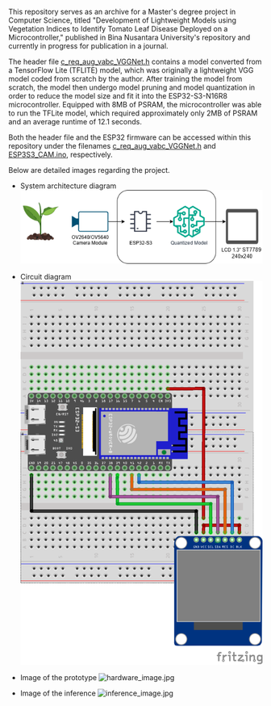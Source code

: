 This repository serves as an archive for a Master's degree project in Computer Science, titled "Development of Lightweight Models using Vegetation Indices to Identify Tomato Leaf Disease Deployed on a Microcontroller," published in Bina Nusantara University's repository and currently in progress for publication in a journal.
  
The header file [c_req_aug_vabc_VGGNet.h](https://github.com/rhe-naldy/esp32-embedded-ai/blob/main/c_req_aug_vabc_VGGNet.h) contains a model converted from a TensorFlow Lite (TFLITE) model, which was originally a lightweight VGG model coded from scratch by the author. After training the model from scratch, the model then undergo model pruning and model quantization in order to reduce the model size and fit it into the ESP32-S3-N16R8 microcontroller. Equipped with 8MB of PSRAM, the microcontroller was able to run the TFLite model, which required approximately only 2MB of PSRAM and an average runtime of 12.1 seconds.
  
Both the header file and the ESP32 firmware can be accessed within this repository under the filenames [c_req_aug_vabc_VGGNet.h](https://github.com/rhe-naldy/esp32-embedded-ai/blob/main/c_req_aug_vabc_VGGNet.h) and [ESP3S3_CAM.ino](https://github.com/rhe-naldy/esp32-embedded-ai/blob/main/ESP32S3_CAM.ino), respectively.

Below are detailed images regarding the project.
* System architecture diagram
![archtecture_diagram.png](https://github.com/rhe-naldy/esp32-embedded-ai/blob/main/architecture_diagram.png?raw=true)
  
  
* Circuit diagram
![circuit_diagram.png](https://github.com/rhe-naldy/esp32-embedded-ai/blob/main/circuit_diagram.png?raw=true)
  
  
* Image of the prototype
![hardware_image.jpg](https://github.com/rhe-naldy/esp32-embedded-ai/blob/main/hardware_image.jpg?raw=true)
  
  
* Image of the inference
![inference_image.jpg](https://github.com/rhe-naldy/esp32-embedded-ai/blob/main/inference_image.jpg?raw=true)
